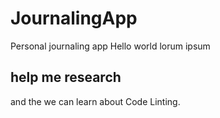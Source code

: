 # JournalingApp

Personal journaling app
Hello world lorum ipsum

## help me research

and the we can learn about Code Linting.
